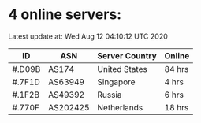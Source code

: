# 4 online servers:

Latest update at: Wed Aug 12 04:10:12 UTC 2020

| ID | ASN | Server Country | Online |
| -- | --- | -------------- | ------ |
| #.D09B | AS174 | United States | 84 hrs |
| #.7F1D | AS63949 | Singapore | 4 hrs |
| #.1F2B | AS49392 | Russia | 6 hrs |
| #.770F | AS202425 | Netherlands | 18 hrs |

